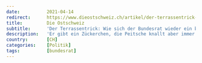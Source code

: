 ```yaml
---
date:          2021-04-14
redirect:      https://www.dieostschweiz.ch/artikel/der-terrassentrick-wie-sich-der-bundesrat-wieder-ein-bisschen-ruhe-erkauft-1pXX5kK
title:         Die Ostschweiz
subtitle:      'Der Terrassentrick: Wie sich der Bundesrat wieder ein bisschen Ruhe erkauft'
description:   'Er gibt ein Zückerchen, die Peitsche knallt aber immer noch laut: Der Bundesrat reagiert mit eher symbolischen Lockerungsschritten auf den zunehmenden Unmut in der Bevölkerung. Die Frage ist: Wie lange geht das noch gut? Und die Antwort ist: Hoffentlich nicht mehr lange.'
country:       [CH]
categories:    [Politik]
tags:          [bundesrat]
---
```

